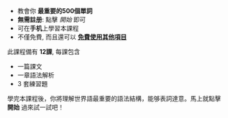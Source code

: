 - 教會你 **最重要的500個單詞**
- **無需註册**: 點擊 *開始* 即可
- 可在**手机**上學習本課程
- 不僅免費, 而且還可以 **[免費使用其他項目](https://github.com/Esperanto/kurso-zagreba-metodo)**

此課程備有 **12課**, 每課包含

- 一篇課文
- 一章語法解析
- 3 套練習題

學完本課程後，你將理解世界語最重要的語法結構，能够表詞達意。馬上就點擊 **開始** 過來試一試吧！
